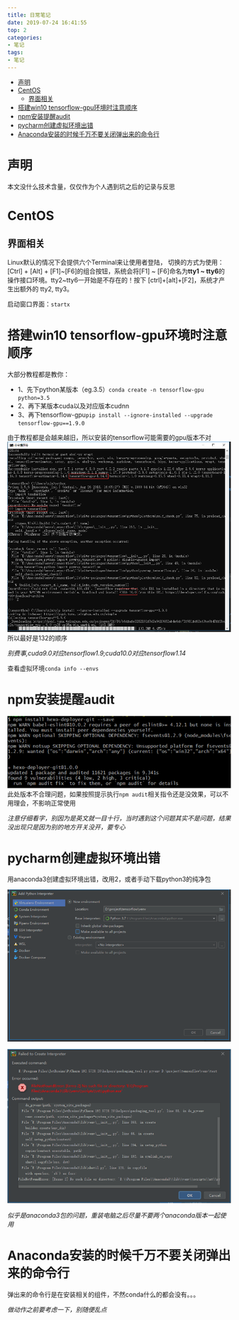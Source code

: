 ```yaml
---
title: 日常笔记
date: 2019-07-24 16:41:55
top: 2
categories:
- 笔记
tags:
- 笔记
---
```

- [声明](#%e5%a3%b0%e6%98%8e)
- [CentOS](#centos)
  - [界面相关](#%e7%95%8c%e9%9d%a2%e7%9b%b8%e5%85%b3)
- [搭建win10 tensorflow-gpu环境时注意顺序](#%e6%90%ad%e5%bb%bawin10-tensorflow-gpu%e7%8e%af%e5%a2%83%e6%97%b6%e6%b3%a8%e6%84%8f%e9%a1%ba%e5%ba%8f)
- [npm安装提醒audit](#npm%e5%ae%89%e8%a3%85%e6%8f%90%e9%86%92audit)
- [pycharm创建虚拟环境出错](#pycharm%e5%88%9b%e5%bb%ba%e8%99%9a%e6%8b%9f%e7%8e%af%e5%a2%83%e5%87%ba%e9%94%99)
- [Anaconda安装的时候千万不要关闭弹出来的命令行](#anaconda%e5%ae%89%e8%a3%85%e7%9a%84%e6%97%b6%e5%80%99%e5%8d%83%e4%b8%87%e4%b8%8d%e8%a6%81%e5%85%b3%e9%97%ad%e5%bc%b9%e5%87%ba%e6%9d%a5%e7%9a%84%e5%91%bd%e4%bb%a4%e8%a1%8c)

# 声明
本文没什么技术含量，仅仅作为个人遇到坑之后的记录与反思

# CentOS
## 界面相关
Linux默认的情况下会提供六个Terminal来让使用者登陆， 切换的方式为使用：[Ctrl] + [Alt] + [F1]~[F6]的组合按钮，系统会将[F1] ~ [F6]命名为**tty1 ~ tty6**的操作接口环境。tty2~tty6一开始是不存在的！按下 [ctrl]+[alt]+[F2]，系统才产生出额外的 tty2, tty3。

启动窗口界面：`startx`

# 搭建win10 tensorflow-gpu环境时注意顺序
大部分教程都是教你：
- 1、先下python某版本（eg.3.5）`conda create -n tensorflow-gpu python=3.5`
- 2、再下某版本cuda以及对应版本cudnn
- 3、再下tensorflow-gpu`pip install --ignore-installed --upgrade tensorflow-gpu==1.9.0`

由于教程都是会越来越旧，所以安装的tensorflow可能需要的gpu版本不对
![gpu版本不对](日常笔记/2019-07-27-10-37-51.png)
所以最好是132的顺序

*别费事,cuda9.0对应tensorflow1.9;cuda10.0对应tensorflow1.14*

查看虚拟环境`conda info --envs`
# npm安装提醒audit
![2019-07-25-22-31-11.png](日常笔记/2019-07-25-22-31-11.png)
此处版本不合理问题，如果按照提示执行`npm audit`相关指令还是没效果，可以不用理会，不影响正常使用

*注意仔细看字，别因为是英文就一目十行，当时遇到这个问题其实不是问题，结果没出现只是因为别的地方开关没开，要专心*
# pycharm创建虚拟环境出错

用anaconda3创建虚拟环境出错，改用2，或者手动下载python3的纯净包

![1563780832508](日常笔记/1563780832508.png)

![1563780797384](日常笔记/1563780797384.png)

*似乎是anaconda3包的问题，重装电脑之后尽量不要两个anaconda版本一起使用*
# Anaconda安装的时候千万不要关闭弹出来的命令行
弹出来的命令行是在安装相关的组件，不然conda什么的都会没有。。。

*做动作之前要考虑一下，别随便乱点*